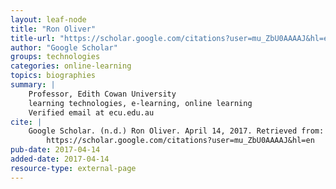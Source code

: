 ```yaml
---
layout: leaf-node
title: "Ron Oliver"
title-url: "https://scholar.google.com/citations?user=mu_ZbU0AAAAJ&hl=en"
author: "Google Scholar"
groups: technologies
categories: online-learning
topics: biographies
summary: |
    Professor, Edith Cowan University
    learning technologies, e-learning, online learning
    Verified email at ecu.edu.au
cite: |
    Google Scholar. (n.d.) Ron Oliver. April 14, 2017. Retrieved from:
        https://scholar.google.com/citations?user=mu_ZbU0AAAAJ&hl=en
pub-date: 2017-04-14
added-date: 2017-04-14
resource-type: external-page
---
```

